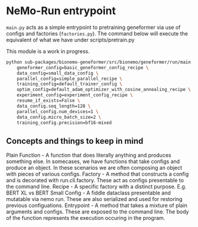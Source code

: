 # NeMo-Run entrypoint

`main.py` acts as a simple entrypoint to pretraining geneformer via use of configs and factories (`factories.py`). The command below will  execute the equivalent of what we have under scripts/pretrain.py

This module is a work in progress.

``` bash
python sub-packages/bionemo-geneformer/src/bionemo/geneformer/run/main.py \
	geneformer_config=basic_geneformer_config_recipe \
	data_config=small_data_config \
	parallel_config=simple_parallel_recipe \
	training_config=default_trainer_config \
	optim_config=default_adam_optimizer_with_cosine_annealing_recipe \
	experiment_config=experiment_config_recipe \
	resume_if_exists=False \
	data_config.seq_length=128 \
	parallel_config.num_devices=1 \
	data_config.micro_batch_size=2 \
	training_config.precision=bf16-mixed
```

## Concepts and things to keep in mind

Plain Function - A function that does literally anything and produces something else. In somecases, we have functions that take configs and produce an object. In these scenarios we are often composing an object with pieces of various configs.
Factory - A method that constructs a config and is decorated with run.cli.factory. These act as configs presentable to the command line.
Recipe - A specific factory with a distinct purpose. E.g. BERT XL vs BERT Small
Config - A fiddle dataclass presentable and mutatable via nemo run. These are also serialized and used for restoring previous configuations.
Entrypoint - A method that takes a mixture of plain arguments and configs. These are exposed to the command line. The body of the function represents the execution occuring in the program.
